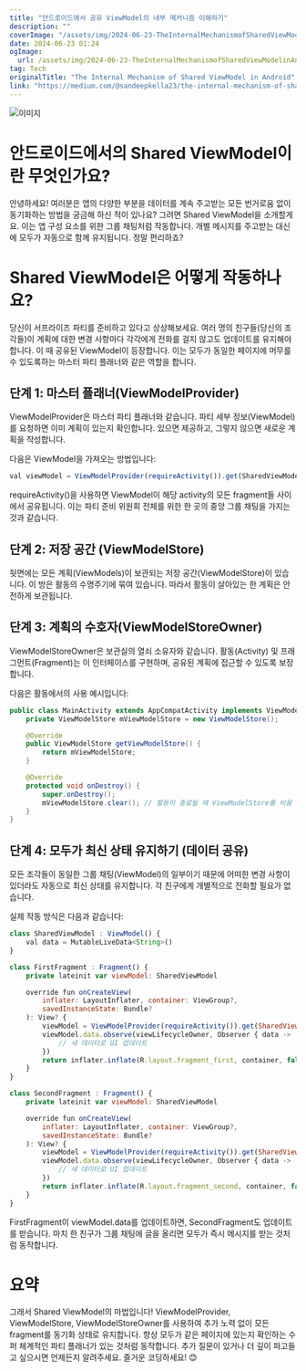 ```yaml
---
title: "안드로이드에서 공유 ViewModel의 내부 메커니즘 이해하기"
description: ""
coverImage: "/assets/img/2024-06-23-TheInternalMechanismofSharedViewModelinAndroid_0.png"
date: 2024-06-23 01:24
ogImage:
  url: /assets/img/2024-06-23-TheInternalMechanismofSharedViewModelinAndroid_0.png
tag: Tech
originalTitle: "The Internal Mechanism of Shared ViewModel in Android"
link: "https://medium.com/@sandeepkella23/the-internal-mechanism-of-shared-viewmodel-in-android-3a0ccda4e344"
---
```


![이미지](/assets/img/2024-06-23-TheInternalMechanismofSharedViewModelinAndroid_0.png)

# 안드로이드에서의 Shared ViewModel이란 무엇인가요?

안녕하세요! 여러분은 앱의 다양한 부분을 데이터를 계속 주고받는 모든 번거로움 없이 동기화하는 방법을 궁금해 하신 적이 있나요? 그려면 Shared ViewModel을 소개할게요. 이는 앱 구성 요소를 위한 그룹 채팅처럼 작동합니다. 개별 메시지를 주고받는 대신에 모두가 자동으로 함께 유지됩니다. 정말 편리하죠?

# Shared ViewModel은 어떻게 작동하나요?

<div class="content-ad"></div>

당신이 서프라이즈 파티를 준비하고 있다고 상상해보세요. 여러 명의 친구들(당신의 조각들)이 계획에 대한 변경 사항마다 각각에게 전화를 걸지 않고도 업데이트를 유지해야 합니다. 이 때 공유된 ViewModel이 등장합니다. 이는 모두가 동일한 페이지에 머무를 수 있도록하는 마스터 파티 플래너와 같은 역할을 합니다.

## 단계 1: 마스터 플래너(ViewModelProvider)

ViewModelProvider은 마스터 파티 플래너와 같습니다. 파티 세부 정보(ViewModel)를 요청하면 이미 계획이 있는지 확인합니다. 있으면 제공하고, 그렇지 않으면 새로운 계획을 작성합니다.

다음은 ViewModel을 가져오는 방법입니다:

<div class="content-ad"></div>

```js
val viewModel = ViewModelProvider(requireActivity()).get(SharedViewModel::class.java)
```

requireActivity()을 사용하면 ViewModel이 해당 activity의 모든 fragment들 사이에서 공유됩니다. 이는 파티 준비 위원회 전체를 위한 한 곳의 중앙 그룹 채팅을 가지는 것과 같습니다.

## 단계 2: 저장 공간 (ViewModelStore)

뒷면에는 모든 계획(ViewModels)이 보관되는 저장 공간(ViewModelStore)이 있습니다. 이 방은 활동의 수명주기에 묶여 있습니다. 따라서 활동이 살아있는 한 계획은 안전하게 보관됩니다.

<div class="content-ad"></div>

## 단계 3: 계획의 수호자(ViewModelStoreOwner)

ViewModelStoreOwner은 보관실의 열쇠 소유자와 같습니다. 활동(Activity) 및 프래그먼트(Fragment)는 이 인터페이스를 구현하며, 공유된 계획에 접근할 수 있도록 보장합니다.

다음은 활동에서의 사용 예시입니다:

```java
public class MainActivity extends AppCompatActivity implements ViewModelStoreOwner {
    private ViewModelStore mViewModelStore = new ViewModelStore();

    @Override
    public ViewModelStore getViewModelStore() {
        return mViewModelStore;
    }

    @Override
    protected void onDestroy() {
        super.onDestroy();
        mViewModelStore.clear(); // 활동이 종료될 때 ViewModelStore를 비움
    }
}
```

<div class="content-ad"></div>

## 단계 4: 모두가 최신 상태 유지하기 (데이터 공유)

모든 조각들이 동일한 그룹 채팅(ViewModel)의 일부이기 때문에 어떠한 변경 사항이 있더라도 자동으로 최신 상태를 유지합니다. 각 친구에게 개별적으로 전화할 필요가 없습니다.

실제 작동 방식은 다음과 같습니다:

```js
class SharedViewModel : ViewModel() {
    val data = MutableLiveData<String>()
}

class FirstFragment : Fragment() {
    private lateinit var viewModel: SharedViewModel

    override fun onCreateView(
        inflater: LayoutInflater, container: ViewGroup?,
        savedInstanceState: Bundle?
    ): View? {
        viewModel = ViewModelProvider(requireActivity()).get(SharedViewModel::class.java)
        viewModel.data.observe(viewLifecycleOwner, Observer { data ->
            // 새 데이터로 UI 업데이트
        })
        return inflater.inflate(R.layout.fragment_first, container, false)
    }
}

class SecondFragment : Fragment() {
    private lateinit var viewModel: SharedViewModel

    override fun onCreateView(
        inflater: LayoutInflater, container: ViewGroup?,
        savedInstanceState: Bundle?
    ): View? {
        viewModel = ViewModelProvider(requireActivity()).get(SharedViewModel ::class.java)
        viewModel.data.observe(viewLifecycleOwner, Observer { data ->
            // 새 데이터로 UI 업데이트
        })
        return inflater.inflate(R.layout.fragment_second, container, false)
    }
}
```

<div class="content-ad"></div>

FirstFragment이 viewModel.data를 업데이트하면, SecondFragment도 업데이트를 받습니다. 마치 한 친구가 그룹 채팅에 글을 올리면 모두가 즉시 메시지를 받는 것처럼 동작합니다.

# 요약

그래서 Shared ViewModel의 마법입니다! ViewModelProvider, ViewModelStore, ViewModelStoreOwner를 사용하여 추가 노력 없이 모든 fragment를 동기화 상태로 유지합니다. 항상 모두가 같은 페이지에 있는지 확인하는 수퍼 체계적인 파티 플래너가 있는 것처럼 동작합니다. 추가 질문이 있거나 더 깊이 파고들고 싶으시면 언제든지 알려주세요. 즐거운 코딩하세요! 😊
